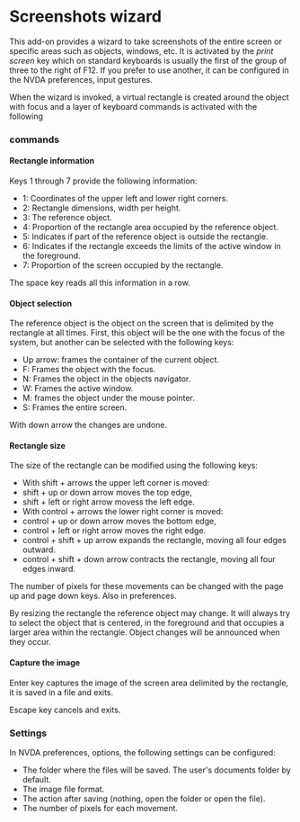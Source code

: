 # Screenshots wizard

This add-on provides a wizard to take screenshots of the entire screen or specific areas such as objects, windows, etc. It is activated by the _print screen_ key which on standard keyboards is usually the first of the group of three to the right of F12. If you prefer to use another, it can be configured in the NVDA preferences, input gestures.

When the wizard is invoked, a virtual rectangle is created around the object with focus and a layer of keyboard commands is activated with the following

### commands

#### Rectangle information

Keys 1 through 7 provide the following information:

* 1: Coordinates of the upper left and lower right corners.
* 2: Rectangle dimensions, width per height.
* 3: The reference object.
* 4: Proportion of the rectangle area occupied by the reference object.
* 5: Indicates if part of the reference object is outside the rectangle.
* 6: Indicates if the rectangle exceeds the limits of the active window in the foreground.
* 7: Proportion of the screen occupied by the rectangle.

The space key reads all this information in a row.

#### Object selection

The reference object is the object on the screen that is delimited by the rectangle at all times. First, this object will be the one with the focus of the system, but another can be selected with the following keys:

* Up arrow: frames the container of the current object.
* F: Frames the object with the focus.
* N: Frames the object in the objects navigator.
* W: Frames the active window.
* M: frames the object under the mouse pointer.
* S: Frames the entire screen.

With down arrow the changes are undone.

#### Rectangle size

The size of the rectangle can be modified using the following keys:

* With shift + arrows the upper left corner is moved:
* shift + up or down arrow moves the top edge,
* shift + left or right arrow movess the left edge.
* With control + arrows  the lower right corner is moved:
* control + up or down arrow moves the bottom edge,
* control + left or right arrow moves the right edge.
* control + shift + up arrow expands the rectangle, moving all four edges outward.
* control + shift + down arrow contracts the rectangle, moving all four edges inward.

The number of pixels for these movements can be changed with the page up and page down keys. Also in preferences.

By resizing the rectangle the reference object may change. It will always try to select the object that is centered, in the foreground and that occupies a larger area within the rectangle. Object changes will be announced when they occur.

#### Capture the image

Enter key captures the image of the screen area delimited by the rectangle, it is saved in a file and  exits.

Escape key  cancels and exits.

### Settings

In NVDA preferences, options, the following settings can be configured:

* The folder where the files will be saved.  The user's documents folder by default.
* The image file format.
* The action after saving (nothing, open the folder or open the file).
* The number of pixels for each movement.
